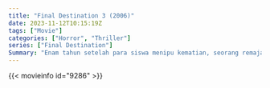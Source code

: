 ```yaml
---
title: "Final Destination 3 (2006)"
date: 2023-11-12T10:15:19Z
tags: ["Movie"]
categories: ["Horror", "Thriller"]
series: ["Final Destination"]
Summary: "Enam tahun setelah para siswa menipu kematian, seorang remaja lainnya mempunyai firasat bahwa dia dan teman-temannya akan terlibat dalam sebuah kecelakaan. Ketika visi itu menjadi kenyataan, siswa dan penyintas menghadapi dampak dari kecurangan Gri..."
---
```


<mux-player stream-type="on-demand"
src="https://kp3d-my.sharepoint.com/personal/ryoo_kp3d_onmicrosoft_com/_layouts/15/download.aspx?share=Ef608YUrdeRDvWRwzRuRS_IB6Z1fTLxjpj1u5V-aEOLF2A" prefer-playback="mse" controls>

</mux-player>


{{< movieinfo id="9286" >}}

<script src="https://cdn.jsdelivr.net/npm/@mux/mux-player"></script>

 <script type="application/ld+json ">
{
"@context": "https://schema.org/",
"@type": "VideoObject",
"name": "Final Destination 3 (2006)",
"contentUrl": "https://stream.mux.com/S02ReCxTOX8blqGNAQFEE6Bn2eawWc0201eTAnYItmI724.m3u8",
"thumbnailUrl": "https://www.themoviedb.org/t/p/original/5vHqaoQ4SmrGt8Z9kBl6eX9DPFh.jpg?width=314&fit_mode=preserve&time=25",
"uploadDate": "2023-11-12T10:15:19Z",
}

</script>

